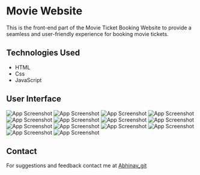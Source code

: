 
# Movie Website

This is the front-end part of the Movie Ticket Booking Website to provide a seamless and user-friendly experience for booking movie tickets.



## Technologies Used


- HTML
- Css
- JavaScript







## User Interface

![App Screenshot](Documentation/s0_light.jpg)
![App Screenshot](Documentation/s0.jpg)
![App Screenshot](Documentation/s13.jpg)
![App Screenshot](Documentation/s2.jpg)
![App Screenshot](Documentation/s3.jpg)
![App Screenshot](Documentation/s4.jpg)
![App Screenshot](Documentation/s5.jpg)
![App Screenshot](Documentation/s6.jpg)
![App Screenshot](Documentation/s7.jpg)
![App Screenshot](Documentation/s8.jpg)
![App Screenshot](Documentation/s9.jpg)
![App Screenshot](Documentation/s10.jpg)
![App Screenshot](Documentation/s11.jpg)
![App Screenshot](Documentation/s12.jpg)









## Contact

For suggestions and feedback contact me at [Abhinav_git](https://github.com/UltimateAbhinav)



